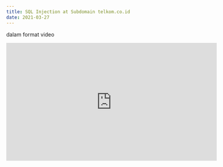 ```yaml
---
title: SQL Injection at Subdomain telkom.co.id
date: 2021-03-27
---
```


dalam format video

<iframe width="560" height="315" src="https://cdn.buayalaut.co/telkom/dms.telkom.co.id.mp4" frameborder="0" allowfullscreen></iframe>
